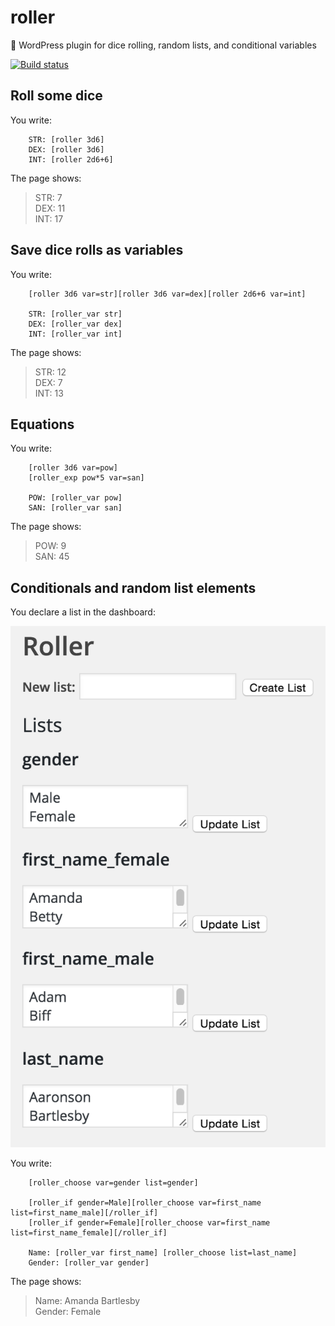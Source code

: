 # roller
🎲 WordPress plugin for dice rolling, random lists, and conditional variables

[![Build status](https://api.travis-ci.org/scotchfield/roller.svg?branch=master)](https://travis-ci.org/scotchfield/roller)

## Roll some dice

You write:

		STR: [roller 3d6]
		DEX: [roller 3d6]
		INT: [roller 2d6+6]

The page shows:

> STR: 7  
> DEX: 11  
> INT: 17

## Save dice rolls as variables

You write:

		[roller 3d6 var=str][roller 3d6 var=dex][roller 2d6+6 var=int]

		STR: [roller_var str]
		DEX: [roller_var dex]
		INT: [roller_var int]

The page shows:

> STR: 12  
> DEX: 7  
> INT: 13

## Equations

You write:

		[roller 3d6 var=pow]
		[roller_exp pow*5 var=san]

		POW: [roller_var pow]
		SAN: [roller_var san]

The page shows:

> POW: 9  
> SAN: 45

## Conditionals and random list elements

You declare a list in the dashboard:

![List selection](screenshots/lists.png)

You write:

		[roller_choose var=gender list=gender]

		[roller_if gender=Male][roller_choose var=first_name list=first_name_male][/roller_if]
		[roller_if gender=Female][roller_choose var=first_name list=first_name_female][/roller_if]

		Name: [roller_var first_name] [roller_choose list=last_name]
		Gender: [roller_var gender]

The page shows:

> Name: Amanda Bartlesby  
> Gender: Female
